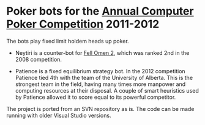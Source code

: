 # Poker bots for the [Annual Computer Poker Competition](http://www.computerpokercompetition.org) 2011-2012

The bots play fixed limit holdem heads up poker.

* Neytiri is a counter-bot for [Fell Omen 2](http://www.deducer.org/pmwiki/index.php?n=Main.ArtificialIntelligencePoker), which was ranked 2nd in the 2008 competition.

* Patience is a fixed equilibrium strategy bot. In the 2012 competition Patience tied 4th with the team of the University of Alberta. This is the strongest team in the field, having many times more manpower and computing resources at their disposal. A couple of smart heuristics used by Patience allowed it to score equal to its powerful competitor.

The project is ported from an SVN repository as is. The code can be made running with older Visual Studio versions.
